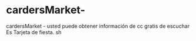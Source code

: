 # cardersMarket-
cardersMarket  - usted puede obtener información de cc gratis de escuchar  Es Tarjeta de fiesta. sh

